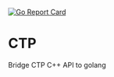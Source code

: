 [![Go Report Card](https://goreportcard.com/badge/qtrx.io/ctp)](https://goreportcard.com/report/qtrx.io/ctp)
# CTP
Bridge CTP C++ API  to golang

